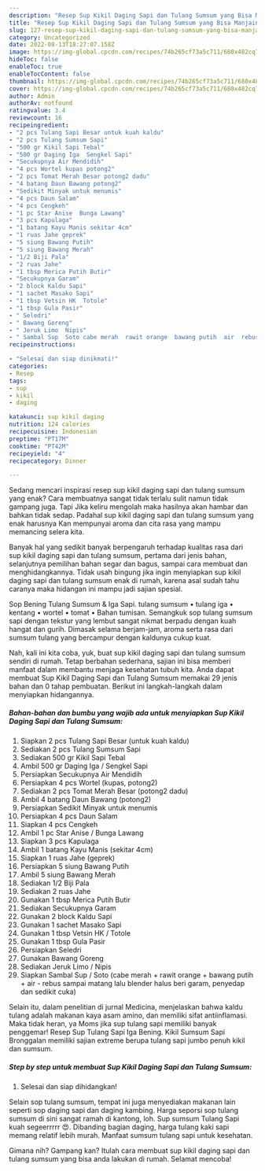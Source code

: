 ```yaml
---
description: "Resep Sup Kikil Daging Sapi dan Tulang Sumsum yang Bisa Manjain Lidah"
title: "Resep Sup Kikil Daging Sapi dan Tulang Sumsum yang Bisa Manjain Lidah"
slug: 127-resep-sup-kikil-daging-sapi-dan-tulang-sumsum-yang-bisa-manjain-lidah
category: Uncategorized
date: 2022-08-13T18:27:07.158Z
image: https://img-global.cpcdn.com/recipes/74b265cf73a5c711/680x482cq70/sup-kikil-daging-sapi-dan-tulang-sumsum-foto-resep-utama.jpg
hideToc: false
enableToc: true
enableTocContent: false
thumbnail: https://img-global.cpcdn.com/recipes/74b265cf73a5c711/680x482cq70/sup-kikil-daging-sapi-dan-tulang-sumsum-foto-resep-utama.jpg
cover: https://img-global.cpcdn.com/recipes/74b265cf73a5c711/680x482cq70/sup-kikil-daging-sapi-dan-tulang-sumsum-foto-resep-utama.jpg
author: Admin
authorAv: notfound
ratingvalue: 3.4
reviewcount: 16
recipeingredient:
- "2 pcs Tulang Sapi Besar untuk kuah kaldu"
- "2 pcs Tulang Sumsum Sapi"
- "500 gr Kikil Sapi Tebal"
- "500 gr Daging Iga  Sengkel Sapi"
- "Secukupnya Air Mendidih"
- "4 pcs Wortel kupas potong2"
- "2 pcs Tomat Merah Besar potong2 dadu"
- "4 batang Daun Bawang potong2"
- "Sedikit Minyak untuk menumis"
- "4 pcs Daun Salam"
- "4 pcs Cengkeh"
- "1 pc Star Anise  Bunga Lawang"
- "3 pcs Kapulaga"
- "1 batang Kayu Manis sekitar 4cm"
- "1 ruas Jahe geprek"
- "5 siung Bawang Putih"
- "5 siung Bawang Merah"
- "1/2 Biji Pala"
- "2 ruas Jahe"
- "1 tbsp Merica Putih Butir"
- "Secukupnya Garam"
- "2 block Kaldu Sapi"
- "1 sachet Masako Sapi"
- "1 tbsp Vetsin HK  Totole"
- "1 tbsp Gula Pasir"
- " Seledri"
- " Bawang Goreng"
- " Jeruk Limo  Nipis"
- " Sambal Sup  Soto cabe merah  rawit orange  bawang putih  air  rebus sampai matang lalu blender halus beri garam penyedap dan sedikit cuka"
recipeinstructions:

- "Selesai dan siap dinikmati!"
categories:
- Resep
tags:
- sup
- kikil
- daging

katakunci: sup kikil daging 
nutrition: 124 calories
recipecuisine: Indonesian
preptime: "PT17M"
cooktime: "PT42M"
recipeyield: "4"
recipecategory: Dinner

---
```



Sedang mencari inspirasi resep sup kikil daging sapi dan tulang sumsum yang enak? Cara membuatnya sangat tidak terlalu sulit namun tidak gampang juga. Tapi Jika keliru mengolah maka hasilnya akan hambar dan bahkan tidak sedap. Padahal sup kikil daging sapi dan tulang sumsum yang enak harusnya Kan mempunyai aroma dan cita rasa yang mampu memancing selera kita.


Banyak hal yang sedikit banyak berpengaruh terhadap kualitas rasa dari sup kikil daging sapi dan tulang sumsum, pertama dari jenis bahan, selanjutnya pemilihan bahan segar dan bagus, sampai cara membuat dan menghidangkannya. Tidak usah bingung jika ingin menyiapkan sup kikil daging sapi dan tulang sumsum enak di rumah, karena asal sudah tahu caranya maka hidangan ini mampu jadi sajian spesial.

Sop Bening Tulang Sumsum &amp; Iga Sapi. tulang sumsum • tulang iga • kentang • wortel • tomat • Bahan tumisan. Semangkuk sop tulang sumsum sapi dengan tekstur yang lembut sangat nikmat berpadu dengan kuah hangat dan gurih. Dimasak selama berjam-jam, aroma serta rasa dari sumsum tulang yang bercampur dengan kaldunya cukup kuat.


Nah, kali ini kita coba, yuk, buat sup kikil daging sapi dan tulang sumsum sendiri di rumah. Tetap berbahan sederhana, sajian ini bisa memberi manfaat dalam membantu menjaga kesehatan tubuh kita. Anda dapat membuat Sup Kikil Daging Sapi dan Tulang Sumsum memakai 29 jenis bahan dan 0 tahap pembuatan. Berikut ini langkah-langkah dalam menyiapkan hidangannya.

<!--inarticleads1-->

##### Bahan-bahan dan bumbu yang wajib ada untuk menyiapkan Sup Kikil Daging Sapi dan Tulang Sumsum:

1. Siapkan 2 pcs Tulang Sapi Besar (untuk kuah kaldu)
1. Sediakan 2 pcs Tulang Sumsum Sapi
1. Sediakan 500 gr Kikil Sapi Tebal
1. Ambil 500 gr Daging Iga / Sengkel Sapi
1. Persiapkan Secukupnya Air Mendidih
1. Persiapkan 4 pcs Wortel (kupas, potong2)
1. Sediakan 2 pcs Tomat Merah Besar (potong2 dadu)
1. Ambil 4 batang Daun Bawang (potong2)
1. Persiapkan Sedikit Minyak untuk menumis
1. Persiapkan 4 pcs Daun Salam
1. Siapkan 4 pcs Cengkeh
1. Ambil 1 pc Star Anise / Bunga Lawang
1. Siapkan 3 pcs Kapulaga
1. Ambil 1 batang Kayu Manis (sekitar 4cm)
1. Siapkan 1 ruas Jahe (geprek)
1. Persiapkan 5 siung Bawang Putih
1. Ambil 5 siung Bawang Merah
1. Sediakan 1/2 Biji Pala
1. Sediakan 2 ruas Jahe
1. Gunakan 1 tbsp Merica Putih Butir
1. Sediakan Secukupnya Garam
1. Gunakan 2 block Kaldu Sapi
1. Gunakan 1 sachet Masako Sapi
1. Gunakan 1 tbsp Vetsin HK / Totole
1. Gunakan 1 tbsp Gula Pasir
1. Persiapkan  Seledri
1. Gunakan  Bawang Goreng
1. Sediakan  Jeruk Limo / Nipis
1. Siapkan  Sambal Sup / Soto (cabe merah + rawit orange + bawang putih + air - rebus sampai matang lalu blender halus beri garam, penyedap dan sedikit cuka)


Selain itu, dalam penelitian di jurnal Medicina, menjelaskan bahwa kaldu tulang adalah makanan kaya asam amino, dan memiliki sifat antiinflamasi. Maka tidak heran, ya Moms jika sup tulang sapi memiliki banyak penggemar! Resep Sup Tulang Sapi Iga Bening. Kikil Sumsum Sapi Bronggalan memiliki sajian extreme berupa tulang sapi jumbo penuh kikil dan sumsum. 

<!--inarticleads2-->

##### Step by step untuk membuat Sup Kikil Daging Sapi dan Tulang Sumsum:


1. Selesai dan siap dihidangkan!

Selain sop tulang sumsum, tempat ini juga menyediakan makanan lain seperti sop daging sapi dan daging kambing. Harga seporsi sop tulang sumsum di sini sangat ramah di kantong, loh. Sup sumsum Tulang Sapi kuah segeerrrrr 😍. Dibanding bagian daging, harga tulang kaki sapi memang relatif lebih murah. Manfaat sumsum tulang sapi untuk kesehatan. 

Gimana nih? Gampang kan? Itulah cara membuat sup kikil daging sapi dan tulang sumsum yang bisa anda lakukan di rumah. Selamat mencoba!
